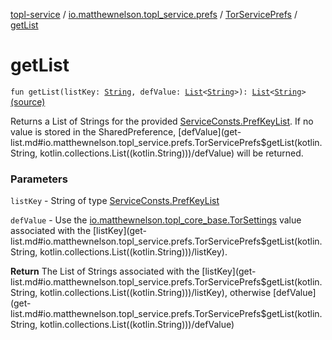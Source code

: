 [topl-service](../../index.md) / [io.matthewnelson.topl_service.prefs](../index.md) / [TorServicePrefs](index.md) / [getList](./get-list.md)

# getList

`fun getList(listKey: `[`String`](https://kotlinlang.org/api/latest/jvm/stdlib/kotlin/-string/index.html)`, defValue: `[`List`](https://kotlinlang.org/api/latest/jvm/stdlib/kotlin.collections/-list/index.html)`<`[`String`](https://kotlinlang.org/api/latest/jvm/stdlib/kotlin/-string/index.html)`>): `[`List`](https://kotlinlang.org/api/latest/jvm/stdlib/kotlin.collections/-list/index.html)`<`[`String`](https://kotlinlang.org/api/latest/jvm/stdlib/kotlin/-string/index.html)`>` [(source)](https://github.com/05nelsonm/TorOnionProxyLibrary-Android/blob/master/topl-service/src/main/java/io/matthewnelson/topl_service/prefs/TorServicePrefs.kt#L119)

Returns a List of Strings for the provided [ServiceConsts.PrefKeyList](../../io.matthewnelson.topl_service.util/-service-consts/-pref-key-list/index.md). If no
value is stored in the SharedPreference, [defValue](get-list.md#io.matthewnelson.topl_service.prefs.TorServicePrefs$getList(kotlin.String, kotlin.collections.List((kotlin.String)))/defValue) will be returned.

### Parameters

`listKey` - String of type [ServiceConsts.PrefKeyList](../../io.matthewnelson.topl_service.util/-service-consts/-pref-key-list/index.md)

`defValue` - Use the [io.matthewnelson.topl_core_base.TorSettings](../../../topl-core-base/io.matthewnelson.topl_core_base/-tor-settings/index.md) value
associated with the [listKey](get-list.md#io.matthewnelson.topl_service.prefs.TorServicePrefs$getList(kotlin.String, kotlin.collections.List((kotlin.String)))/listKey).

**Return**
The List of Strings associated with the [listKey](get-list.md#io.matthewnelson.topl_service.prefs.TorServicePrefs$getList(kotlin.String, kotlin.collections.List((kotlin.String)))/listKey), otherwise [defValue](get-list.md#io.matthewnelson.topl_service.prefs.TorServicePrefs$getList(kotlin.String, kotlin.collections.List((kotlin.String)))/defValue)

